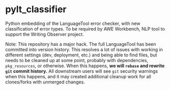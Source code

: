 # pylt_classifier

Python embedding of the LanguageTool error checker, with new classification of error types. To
be required by AWE Workbench, NLP tool to support the Writing Observer project.

Note: This repository has a major hack. The full LanguageTool has been committed into version
history. This resolves a lot of issues with working in different settings (dev, deployment, etc.) and
being able to find files, but needs to be cleaned up at some point, probably with dependencies,
`pkg_resources`, or otherwise. When this happens, **we will `rebase` and rewrite `git` commit history.**
All downstream users will see `git` security warnings when this happens, and it may created additional
cleanup work for all clones/forks with unmerged changes.
